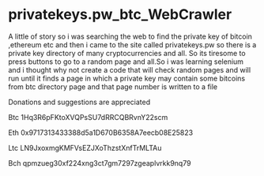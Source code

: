 # privatekeys.pw_btc_WebCrawler


A little of story so i was searching the web to find the private key of bitcoin ,ethereum  etc and then i came to the site called privatekeys.pw so there is a private key directory of many cryptocurrencies and all. So its tiresome to press buttons to go to a random page and all.So i was learning selenium and i thought why not create a code that will check random pages and will run until it finds a page in which a private key may contain some bitcoins from btc directory page and that page number is written to a file





















Donations and suggestions are appreciated

Btc  1Hq3R6pFKtoXVQPsSU7dRRCQBRvnY22scm

Eth  0x9717313433388d5a1D670B6358A7eecb08E25823

Ltc  LN9JxoxmgKMFVsEZJXoThzstXnfTrMLTAu

Bch  qpmzueg30xf224xng3ct7gm7297zgeaplvrkk9nq79







